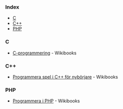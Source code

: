 ### Index

-   [C](#c)
-   [C++](#c-1)
-   [PHP](#php)

### C

-   [C-programmering](https://sv.wikibooks.org/wiki/C-programmering) - Wikibooks

### C++

-   [Programmera spel i C++ för nybörjare](https://sv.wikibooks.org/wiki/Programmera_spel_i_C%2B%2B_f%C3%B6r_nyb%C3%B6rjare) - Wikibooks

### PHP

-   [Programmera i PHP](https://sv.wikibooks.org/wiki/Programmera_i_PHP) - Wikibooks
